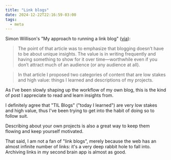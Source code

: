 ```yaml
---
title: "Link blogs"
date: 2024-12-22T22:16:59-03:00
tags:
  - meta
---
```


Simon Willison's "My approach to running a link blog"
([via](https://simonwillison.net/2024/Dec/22/link-blog/)):

> The point of that article was to emphasize that blogging doesn’t have to be
> about unique insights. The value is in writing frequently and having something
> to show for it over time—worthwhile even if you don’t attract much of an
> audience (or any audience at all).

> In that article I proposed two categories of content that are low stakes and
> high value: things I learned and descriptions of my projects.

As I've been slowly shaping up the workflow of my own blog, this is the kind of
post I appreciate to read and learn insights from.

I definitely agree that "TIL Blogs" ("today I learned") are very low stakes and
high value, thus I've been trying to get into the habit of doing so to follow
suit.

Describing about your own projects is also a great way to keep them flowing and
keep yourself motivated.

That said, I am not a fan of "link blogs", merely because the web has an almost
infinite number of links: it's a very deep rabbit hole to fall into. Archiving
links in my second brain app is almost as good.
